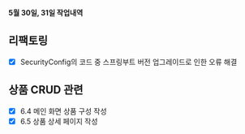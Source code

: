 **5월 30일, 31일 작업내역**

리팩토링
---
- [x] SecurityConfig의 코드 중 스프링부트 버전 업그레이드로 인한 오류 해결


상품 CRUD 관련
---
- [x] 6.4 메인 화면 상품 구성 작성
- [x] 6.5 상품 상세 페이지 작성 